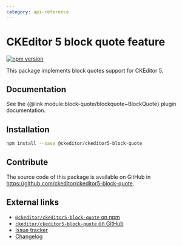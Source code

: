 ```yaml
---
category: api-reference
---
```


# CKEditor 5 block quote feature

[![npm version](https://badge.fury.io/js/%40ckeditor%2Fckeditor5-block-quote.svg)](https://www.npmjs.com/package/@ckeditor/ckeditor5-block-quote)

This package implements block quotes support for CKEditor 5.

## Documentation

See the {@link module:block-quote/blockquote~BlockQuote} plugin documentation.

## Installation

```bash
npm install --save @ckeditor/ckeditor5-block-quote
```

## Contribute

The source code of this package is available on GitHub in https://github.com/ckeditor/ckeditor5-block-quote.

## External links

* [`@ckeditor/ckeditor5-block-quote` on npm](https://www.npmjs.com/package/@ckeditor/ckeditor5-block-quote)
* [`ckeditor/ckeditor5-block-quote` on GitHub](https://github.com/ckeditor/ckeditor5-block-quote)
* [Issue tracker](https://github.com/ckeditor/ckeditor5-block-quote/issues)
* [Changelog](https://github.com/ckeditor/ckeditor5-block-quote/blob/master/CHANGELOG.md)
